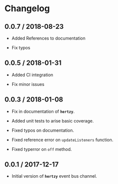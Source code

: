 # Changelog

## 0.0.7 / 2018-08-23

* Added References to documentation

* Fix typos

## 0.0.5 / 2018-01-31

* Added CI integration

* Fix minor issues

## 0.0.3 / 2018-01-08

* Fix in documentation of **`hertzy`**.

* Added unit tests to arise basic coverage.

* Fixed typos on documentation.

* Fixed reference error on ```updateListeners``` function.

* Fixed typerror on ```off``` method.

## 0.0.1 / 2017-12-17

* Initial version of **`hertzy`** event bus channel.